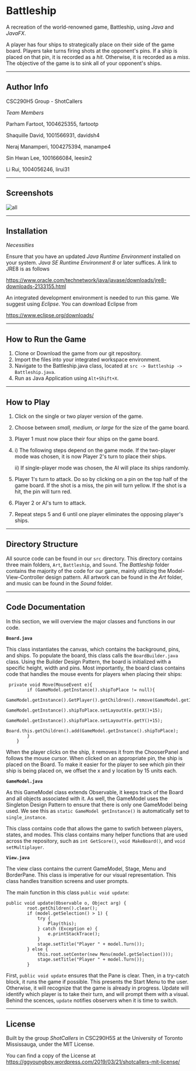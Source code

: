 Battleship
===

A recreation of the world-renowned game, Battleship, using *Java* and *JavaFX*.

A player has four ships to strategically place on their side of the game board. Players take turns firing shots at the opponent's pins. If a ship is placed on that pin, it is recorded as a *hit*. Otherwise, it is recorded as a *miss*. The objective of the game is to sink all of your opponent's ships.

---

Author Info
---
CSC290H5 Group - ShotCallers

*Team Members*

Parham Fartoot, 1004625355, fartootp

Shaquille David, 1001566931, davidsh4

Neraj Manamperi, 1004275394, manampe4

Sin Hwan Lee, 1001666084, leesin2

Li Rui, 1004056246, lirui31

---

Screenshots
---

![all](https://user-images.githubusercontent.com/47598577/54769544-c368fc00-4bd7-11e9-90a6-ae06c5ed0a89.jpg)

---

Installation
---

*Necessities*

Ensure that you have an updated *Java Runtime Environment* installed on your system. *Java SE Runtime Environment 8* or later suffices. A link to JRE8 is as follows

https://www.oracle.com/technetwork/java/javase/downloads/jre8-downloads-2133155.html

An integrated development environment is needed to run this game. We suggest using *Eclipse*. You can download Eclipse from

https://www.eclipse.org/downloads/

---

How to Run the Game
---

1. Clone or Download the game from our git repository.
2. Import the files into your integrated workspace environment.
3. Navigate to the Battleship.java class, located at `src -> Battleship -> Battleship.java`.
4. Run as Java Application using `Alt+Shift+X`.

---

How to Play
---

1. Click on the single or two player version of the game.
2. Choose between *small, medium, or large* for the size of the game board.
3. Player 1 must now place their four ships on the game board.
4. i) The following steps depend on the game mode. If the two-player mode was chosen, it is now Player 2's turn to place their ships.
   
   ii) If single-player mode was chosen, the AI will place its ships randomly.
5. Player 1's turn to attack. Do so by clicking on a pin on the top half of the game board. If the shot is a miss, the pin will turn yellow. If the shot is a hit, the pin will turn red.
6. Player 2 or AI's turn to attack.
7. Repeat steps 5 and 6 until one player eliminates the opposing player's ships.

---

Directory Structure
---

All source code can be found in our `src` directory. This directory contains three main folders, `Art`, `Battleship`, and `Sound`. The *Battleship* folder contains the majority of the code for our game, mainly utilizing the Model-View-Controller design pattern. All artwork can be found in the *Art* folder, and music can be found in the *Sound* folder.

---

Code Documentation
---

In this section, we will overview the major classes and functions in our code. 

**`Board.java`**

This class instantiates the canvas, which contains the background, pins, and ships. To populate the board, this class calls the `BoardBuilder.java` class. Using the Builder Design Pattern, the board is initialized with a specific height, width and pins. Most importantly, the board class contains code that handles the mouse events for players when placing their ships:

```
 private void Move(MouseEvent e){     
        if (GameModel.getInstance().shipToPlace != null){
            GameModel.getInstance().GetPlayer().getChildren().remove(GameModel.getInstance().shipToPlace);
            GameModel.getInstance().shipToPlace.setLayoutX(e.getX()+15);
            GameModel.getInstance().shipToPlace.setLayoutY(e.getY()+15);
            Board.this.getChildren().add(GameModel.getInstance().shipToPlace);
        }
    }
```

When the player clicks on the ship, it removes it from the ChooserPanel and follows the mouse cursor. When clicked on an appropriate pin, the ship is placed on the Board. To make it easier for the player to see which pin their ship is being placed on, we offset the x and y location by 15 units each. 

**`GameModel.java`**

As this GameModel class extends Observable, it keeps track of the Board and all objects associated with it. As well, the GameModel uses the Singleton Design Pattern to ensure that there is only one GameModel being used. We see this as `static GameModel getInstance()` is automatically set to `single_instance`. 

This class contains code that allows the game to swtich between players, states, and modes. This class contains many helper functions that are used across the repository, such as `int GetScore()`, `void MakeBoard()`, and `void setMultiplayer`. 

**`View.java`**

The view class contains the current GameModel, Stage, Menu and BorderPane. This class is imperative for our visual representation. This class handles transition screens and user prompts.

The main function in this class `public void update`:

```
public void update(Observable o, Object arg) {
        root.getChildren().clear();
        if (model.getSelection() > 1) {
            try {
                Play(this);
            } catch (Exception e) {
                e.printStackTrace();
            }
            stage.setTitle("Player " + model.Turn());
        } else {
            this.root.setCenter(new Menu(model.getSelection()));
            stage.setTitle("Player " + model.Turn());
        }
```
        
First, `public void update` ensures that the Pane is clear. Then, in a try-catch block, it runs the game if possible. This presents the Start Menu to the user. Otherwise, it will recognize that the game is already in progress. Update will identify which player is to take their turn, and will prompt them with a visual. Behind the scences, `update` notifies observers when it is time to switch.

---

License
---

Built by the group *ShotCallers* in CSC290H5S at the University of Toronto Mississauga, under the MIT License. 

You can find a copy of the License at https://ggyoungboy.wordpress.com/2019/03/21/shotcallers-mit-license/



